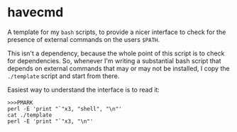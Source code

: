 # havecmd

A template for my `bash` scripts, to provide a nicer interface to check for the presence of external commands on the users `$PATH`.

This isn't a dependency, because the whole point of this script is to check for dependencies. So, whenever I'm writing a substantial bash script that depends on external commands that may or may not be installed, I copy the `./template` script and start from there.

Easiest way to understand the interface is to read it:

```
>>>PMARK
perl -E 'print "`"x3, "shell", "\n"'
cat ./template
perl -E 'print "`"x3, "\n"'
```

